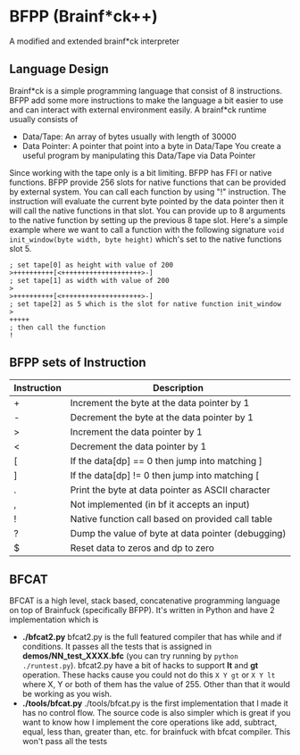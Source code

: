 # BFPP (Brainf*ck++)
A modified and extended brainf*ck interpreter

## Language Design
Brainf\*ck is a simple programming language that consist of 8 instructions. BFPP add some 
more instructions to make the language a bit easier to use and can interact with external
environment easily. A brainf\*ck runtime usually consists of 
- Data/Tape: An array of bytes usually with length of 30000
- Data Pointer: A pointer that point into a byte in Data/Tape
You create a useful program by manipulating this Data/Tape via Data Pointer

Since working with the tape only is a bit limiting. BFPP has FFI or native functions. BFPP provide 256 slots 
for native functions that can be provided by external system. You can call each function by using "!" instruction. 
The instruction will evaluate the current byte pointed by the data pointer then it will call the native functions in that slot. 
You can provide up to 8 arguments to the native function by setting up the previous 8 tape slot. Here's a simple example
where we want to call a function with the following signature `void init_window(byte width, byte height)`
which's set to the native functions slot 5.
```bfpp
; set tape[0] as height with value of 200
>++++++++++[<++++++++++++++++++++>-]
; set tape[1] as width with value of 200
>
>++++++++++[<++++++++++++++++++++>-]
; set tape[2] as 5 which is the slot for native function init_window
>
+++++
; then call the function
!
```


## BFPP sets of Instruction

| Instruction    | Description                                       | 
|----------------|---------------------------------------------------|
| +              | Increment the byte at the data pointer by 1       |
| -              | Decrement the byte at the data pointer by 1       |
| >              | Increment the data pointer by 1                   |
| <              | Decrement the data pointer by 1                   |
| [              | If the data[dp] == 0 then jump into matching ]    |
| ]              | If the data[dp] != 0 then jump into matching [    |
| .              | Print the byte at data pointer as ASCII character |
| ,              | Not implemented (in bf it accepts an input)       |
| !              | Native function call based on provided call table |
| ?              | Dump the value of byte at data pointer (debugging)|
| $              | Reset data to zeros and dp to zero                |

## BFCAT
BFCAT is a high level, stack based, concatenative programming language on top of Brainfuck 
(specifically BFPP). It's written in Python and have 2 implementation which is 
- **./bfcat2.py**
bfcat2.py is the full featured compiler that has while and if conditions. It passes all the
tests that is assigned in **demos/NN_test_XXXX.bfc** (you can try running by `python ./runtest.py`).
bfcat2.py have a bit of hacks to support **lt** and **gt** operation. These hacks cause you 
could not do this `X Y gt` or `X Y lt` where X, Y or both of them has the value of 255. 
Other than that it would be working as you wish.
- **./tools/bfcat.py**
./tools/bfcat.py is the first implementation that I made it has no control flow. The source
code is also simpler which is great if you want to know how I implement the core operations
like add, subtract, equal, less than, greater than, etc. for brainfuck with bfcat compiler.
This won't pass all the tests
